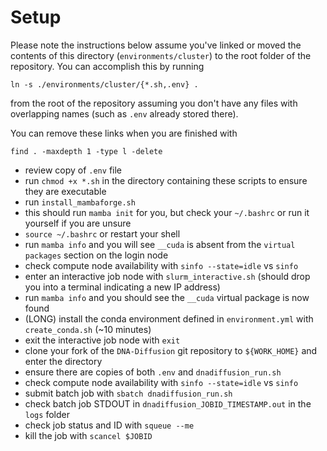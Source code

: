 # Setup

Please note the instructions below assume you've linked or moved the contents of this directory (`environments/cluster`) to the root folder of the repository. You can accomplish this by running

```shell
ln -s ./environments/cluster/{*.sh,.env} .
```
from the root of the repository assuming you don't have any files with overlapping names (such as `.env` already stored there).

You can remove these links when you are finished with

```shell
find . -maxdepth 1 -type l -delete
```

* review copy of `.env` file
* run `chmod +x *.sh` in the directory containing these scripts to ensure they are executable
* run `install_mambaforge.sh`
* this should run `mamba init` for you, but check your `~/.bashrc` or run it yourself if you are unsure
* `source ~/.bashrc` or restart your shell
* run `mamba info` and you will see `__cuda` is absent from the `virtual packages` section on the login node
* check compute node availability with `sinfo --state=idle` vs `sinfo`
* enter an interactive job node with `slurm_interactive.sh` (should drop you into a terminal indicating a new IP address)
* run `mamba info` and you should see the `__cuda` virtual package is now found
* (LONG) install the conda environment defined in `environment.yml` with `create_conda.sh` (~10 minutes)
* exit the interactive job node with `exit`
* clone your fork of the `DNA-Diffusion` git repository to `${WORK_HOME}` and enter the directory
* ensure there are copies of both `.env` and `dnadiffusion_run.sh`
* check compute node availability with `sinfo --state=idle` vs `sinfo`
* submit batch job with `sbatch dnadiffusion_run.sh`
* check batch job STDOUT in `dnadiffusion_JOBID_TIMESTAMP.out` in the `logs` folder
* check job status and ID with `squeue --me`
* kill the job with `scancel $JOBID`